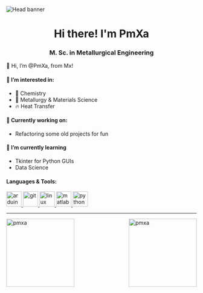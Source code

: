 ![Head banner](https://user-images.githubusercontent.com/88341168/232689630-6eddac60-83ca-4043-a8db-b08c35c043f1.png)

<h1 align="center">Hi there! I'm PmXa</h1>
<h3 align="center">M. Sc. in Metallurgical Engineering</h3>

👋 Hi, I’m @PmXa, from Mx!

#### 👀 I’m interested in:
  - 🧪 Chemistry
  - 🔗 Metallurgy & Materials Science
  - 🔥 Heat Transfer

#### 💪 Currently working on:
  - Refactoring some old projects for fun

#### 🌱 I’m currently learning
  - Tkinter for Python GUIs
  - Data Science

#### Languages & Tools:

<p align="left">
  <a href="https://www.arduino.cc/" target="_blank" rel="noreferrer">
    <img src="https://cdn.worldvectorlogo.com/logos/arduino-1.svg"
         alt="arduino"
         width="40"
         height="40"/>
  </a> 
  
  <a href="https://git-scm.com/" target="_blank" rel="noreferrer">
    <img src="https://i.imgur.com/oiSnRyq.png"
         alt="git"
         width="40"
         height="40"/>
  </a>
  
  <a href="https://www.linux.org/" target="_blank" rel="noreferrer">
    <img src="https://i.imgur.com/7u6lg69.png"
         alt="linux"
         width="40"
         height="40"/>
  </a>
  
  <a href="https://www.mathworks.com/" target="_blank" rel="noreferrer">
    <img src="https://i.imgur.com/TN79DLs.png"
         alt="matlab"
         width="40"
         height="40"/>
  </a>
  
  <a href="https://www.python.org" target="_blank" rel="noreferrer">
    <img src="https://i.imgur.com/FP8HedK.png"
         alt="python"
         width="40"
         height="40"/>
  </a>
</p>

---

<!-- My most used languages -->

<p>
  <img align="left" 
       height=180rem 
       src="https://github-readme-stats.vercel.app/api/top-langs?username=pmxa&show_icons=true&locale=en&layout=compact"
       alt="pmxa"/>
</p>

<!-- My GitHub streak -->

<p>
  <img align="right"
       height=180rem
       src="https://github-readme-streak-stats.herokuapp.com/?user=pmxa&" 
       alt="pmxa" />
</p>
